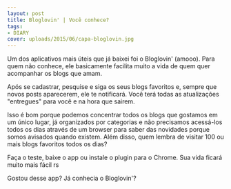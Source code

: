 ```yaml
---
layout: post
title: Bloglovin' | Você conhece?
tags:
- DIARY
cover: uploads/2015/06/capa-bloglovin.jpg
---
```


Um dos aplicativos mais úteis que já baixei foi o Bloglovin'  (amooo). Para quem não conhece, ele basicamente facilita muito a vida de quem quer acompanhar os blogs que amam.

Após se cadastrar, pesquise e siga os seus blogs favoritos e, sempre que novos posts aparecerem, ele te notificará. Você terá todas as atualizações "entregues" para você e na hora que sairem.

Isso é bom porque podemos concentrar todos os blogs que gostamos em um único lugar, já organizados por categorias e não precisamos acessá-los todos os dias através de um browser para saber das novidades porque somos avisados quando existem. Além disso, quem lembra de visitar 100 ou mais blogs favoritos todos os dias?

Faça o teste, baixe o app ou instale o plugin para o Chrome. Sua vida ficará muito mais fácil rs

Gostou desse app? Já conhecia o Bloglovin'?
